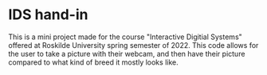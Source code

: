 # IDS hand-in 

This is a mini project made for the course "Interactive Digitial Systems" offered at Roskilde University spring semester of 2022. 
This code allows for the user to take a picture with their webcam, and then have their picture compared to what kind of breed it mostly looks like. 
